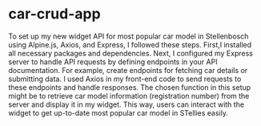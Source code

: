 # car-crud-app

To set up my new widget API for most popular car model in Stellenbosch using Alpine.js, Axios, and Express, I followed these steps. First,I installed all necessary packages and dependencies. Next, I configured my Express server to handle API requests by defining endpoints in your API documentation. For example, create endpoints for fetching car details or submitting data. I used Axios in my front-end code to send requests to these endpoints and handle responses. The chosen function in this setup might be to retrieve car model information (registration number) from the server and display it in my widget. This way, users can interact with the widget to get up-to-date most popular car model in STellies  easily.
